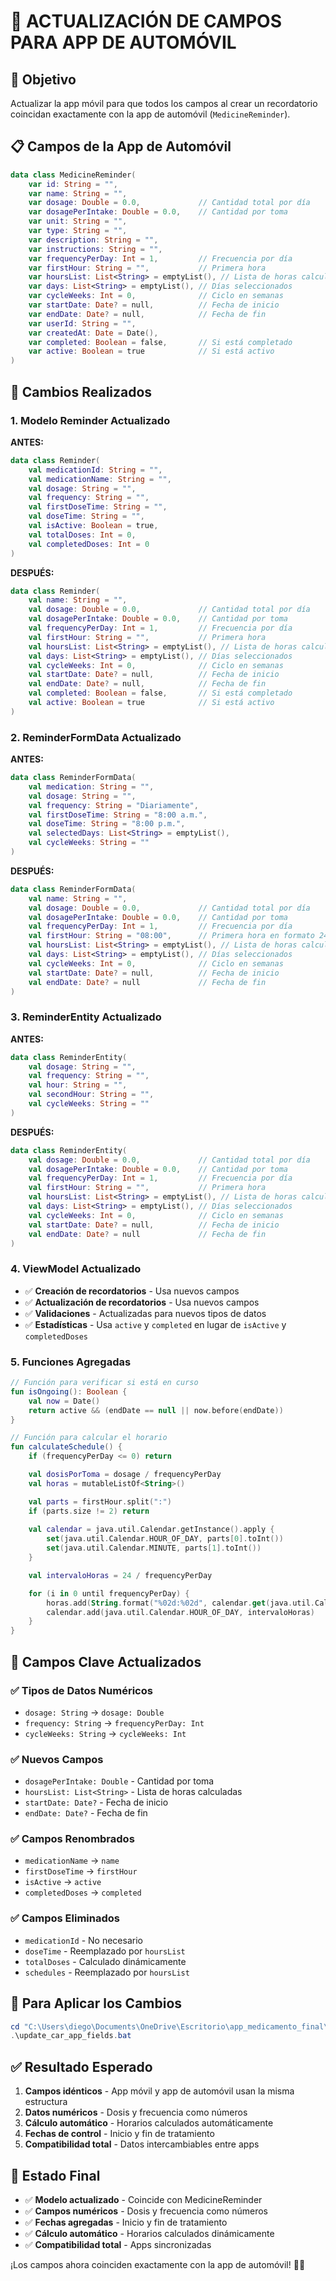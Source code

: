 # 🔄 ACTUALIZACIÓN DE CAMPOS PARA APP DE AUTOMÓVIL

## 🎯 **Objetivo**

Actualizar la app móvil para que todos los campos al crear un recordatorio coincidan exactamente con la app de automóvil (`MedicineReminder`).

## 📋 **Campos de la App de Automóvil**

```kotlin
data class MedicineReminder(
    var id: String = "",
    var name: String = "",
    var dosage: Double = 0.0,             // Cantidad total por día
    var dosagePerIntake: Double = 0.0,    // Cantidad por toma
    var unit: String = "",
    var type: String = "",
    var description: String = "",
    var instructions: String = "",
    var frequencyPerDay: Int = 1,         // Frecuencia por día
    var firstHour: String = "",           // Primera hora
    var hoursList: List<String> = emptyList(), // Lista de horas calculadas
    var days: List<String> = emptyList(), // Días seleccionados
    var cycleWeeks: Int = 0,              // Ciclo en semanas
    var startDate: Date? = null,          // Fecha de inicio
    var endDate: Date? = null,            // Fecha de fin
    var userId: String = "",
    var createdAt: Date = Date(),
    var completed: Boolean = false,       // Si está completado
    var active: Boolean = true            // Si está activo
)
```

## 🔄 **Cambios Realizados**

### **1. Modelo Reminder Actualizado**

**ANTES:**
```kotlin
data class Reminder(
    val medicationId: String = "",
    val medicationName: String = "",
    val dosage: String = "",
    val frequency: String = "",
    val firstDoseTime: String = "",
    val doseTime: String = "",
    val isActive: Boolean = true,
    val totalDoses: Int = 0,
    val completedDoses: Int = 0
)
```

**DESPUÉS:**
```kotlin
data class Reminder(
    val name: String = "",
    val dosage: Double = 0.0,             // Cantidad total por día
    val dosagePerIntake: Double = 0.0,    // Cantidad por toma
    val frequencyPerDay: Int = 1,         // Frecuencia por día
    val firstHour: String = "",           // Primera hora
    val hoursList: List<String> = emptyList(), // Lista de horas calculadas
    val days: List<String> = emptyList(), // Días seleccionados
    val cycleWeeks: Int = 0,              // Ciclo en semanas
    val startDate: Date? = null,          // Fecha de inicio
    val endDate: Date? = null,            // Fecha de fin
    val completed: Boolean = false,       // Si está completado
    val active: Boolean = true            // Si está activo
)
```

### **2. ReminderFormData Actualizado**

**ANTES:**
```kotlin
data class ReminderFormData(
    val medication: String = "",
    val dosage: String = "",
    val frequency: String = "Diariamente",
    val firstDoseTime: String = "8:00 a.m.",
    val doseTime: String = "8:00 p.m.",
    val selectedDays: List<String> = emptyList(),
    val cycleWeeks: String = ""
)
```

**DESPUÉS:**
```kotlin
data class ReminderFormData(
    val name: String = "",
    val dosage: Double = 0.0,             // Cantidad total por día
    val dosagePerIntake: Double = 0.0,    // Cantidad por toma
    val frequencyPerDay: Int = 1,         // Frecuencia por día
    val firstHour: String = "08:00",      // Primera hora en formato 24h
    val hoursList: List<String> = emptyList(), // Lista de horas calculadas
    val days: List<String> = emptyList(), // Días seleccionados
    val cycleWeeks: Int = 0,              // Ciclo en semanas
    val startDate: Date? = null,          // Fecha de inicio
    val endDate: Date? = null             // Fecha de fin
)
```

### **3. ReminderEntity Actualizado**

**ANTES:**
```kotlin
data class ReminderEntity(
    val dosage: String = "",
    val frequency: String = "",
    val hour: String = "",
    val secondHour: String = "",
    val cycleWeeks: String = ""
)
```

**DESPUÉS:**
```kotlin
data class ReminderEntity(
    val dosage: Double = 0.0,             // Cantidad total por día
    val dosagePerIntake: Double = 0.0,    // Cantidad por toma
    val frequencyPerDay: Int = 1,         // Frecuencia por día
    val firstHour: String = "",           // Primera hora
    val hoursList: List<String> = emptyList(), // Lista de horas calculadas
    val days: List<String> = emptyList(), // Días seleccionados
    val cycleWeeks: Int = 0,              // Ciclo en semanas
    val startDate: Date? = null,          // Fecha de inicio
    val endDate: Date? = null             // Fecha de fin
)
```

### **4. ViewModel Actualizado**

- ✅ **Creación de recordatorios** - Usa nuevos campos
- ✅ **Actualización de recordatorios** - Usa nuevos campos
- ✅ **Validaciones** - Actualizadas para nuevos tipos de datos
- ✅ **Estadísticas** - Usa `active` y `completed` en lugar de `isActive` y `completedDoses`

### **5. Funciones Agregadas**

```kotlin
// Función para verificar si está en curso
fun isOngoing(): Boolean {
    val now = Date()
    return active && (endDate == null || now.before(endDate))
}

// Función para calcular el horario
fun calculateSchedule() {
    if (frequencyPerDay <= 0) return

    val dosisPorToma = dosage / frequencyPerDay
    val horas = mutableListOf<String>()

    val parts = firstHour.split(":")
    if (parts.size != 2) return
    
    val calendar = java.util.Calendar.getInstance().apply {
        set(java.util.Calendar.HOUR_OF_DAY, parts[0].toInt())
        set(java.util.Calendar.MINUTE, parts[1].toInt())
    }

    val intervaloHoras = 24 / frequencyPerDay

    for (i in 0 until frequencyPerDay) {
        horas.add(String.format("%02d:%02d", calendar.get(java.util.Calendar.HOUR_OF_DAY), calendar.get(java.util.Calendar.MINUTE)))
        calendar.add(java.util.Calendar.HOUR_OF_DAY, intervaloHoras)
    }
}
```

## 🎯 **Campos Clave Actualizados**

### **✅ Tipos de Datos Numéricos**
- `dosage: String` → `dosage: Double`
- `frequency: String` → `frequencyPerDay: Int`
- `cycleWeeks: String` → `cycleWeeks: Int`

### **✅ Nuevos Campos**
- `dosagePerIntake: Double` - Cantidad por toma
- `hoursList: List<String>` - Lista de horas calculadas
- `startDate: Date?` - Fecha de inicio
- `endDate: Date?` - Fecha de fin

### **✅ Campos Renombrados**
- `medicationName` → `name`
- `firstDoseTime` → `firstHour`
- `isActive` → `active`
- `completedDoses` → `completed`

### **✅ Campos Eliminados**
- `medicationId` - No necesario
- `doseTime` - Reemplazado por `hoursList`
- `totalDoses` - Calculado dinámicamente
- `schedules` - Reemplazado por `hoursList`

## 🚀 **Para Aplicar los Cambios**

```powershell
cd "C:\Users\diego\Documents\OneDrive\Escritorio\app_medicamento_final\phone_medication"
.\update_car_app_fields.bat
```

## ✅ **Resultado Esperado**

1. **Campos idénticos** - App móvil y app de automóvil usan la misma estructura
2. **Datos numéricos** - Dosis y frecuencia como números
3. **Cálculo automático** - Horarios calculados automáticamente
4. **Fechas de control** - Inicio y fin de tratamiento
5. **Compatibilidad total** - Datos intercambiables entre apps

## 🎉 **Estado Final**

- ✅ **Modelo actualizado** - Coincide con MedicineReminder
- ✅ **Campos numéricos** - Dosis y frecuencia como números
- ✅ **Fechas agregadas** - Inicio y fin de tratamiento
- ✅ **Cálculo automático** - Horarios calculados dinámicamente
- ✅ **Compatibilidad total** - Apps sincronizadas

¡Los campos ahora coinciden exactamente con la app de automóvil! 🚗📱

